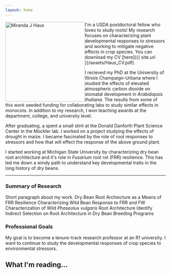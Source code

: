```yaml
---
layout: home
---
```


<div style="float: left", border: 5px solid #555; margin: 19%/>
	<img src="{{ site.url }}/assets/images/MJH_Web1.jpg" alt="Miranda J Haus" title="My face" width="250" height="250" />
</div>
I'm a USDA postdoctoral fellow who loves to study roots! My research focuses on characterizing plant developmental responses to stressors and working to mitigate negative effects in crop species. You can download my CV [here]({{ site.url }}/assets/Haus_CV.pdf).

I recieved my PhD at the University of Illinois Champaign-Urbana where I studied the effects of elevated atmospheric carbon dioxide on stomatal development in _Arabidopsis thaliana_. The results from some of this work seeded funding for collaborating labs to study similar effects in monocots. In addition to my research, I won teaching awards at the department, college, and university level. 

After graduating, a spent a small stint at the Donald Danforth Plant Science Center in the Mockler lab. I worked on a project studying the effects of drought in maize. I became fascinated by the role of root responses to stressors and how that will effect the response of the above ground plant. 

I started working at Michigan State University by characterizing dry bean root architecture and it's role in _Fusarium_ root rot (FRR) resilience. This has led me down a windy path to understand key developmental traits in the long history of dry beans.

-------------------

### Summary of Research

Short paragraph about my work.
	Dry Bean Root Archiecture as a Means of FRR Resilience
	Characterizing Wild Bean Response to FRR and FW
	Characterization of Wild _Phaseolus vulgaris_ Root Architecture
	Identify Indirect Selection on Root Architecture in Dry Bean Breeding Programs

### Professional Goals

My goal is to become a tenure-track research professor at an R1 university. I want to continue to study the developmental responses of crop species to environmental stressors.

## What I'm reading...
